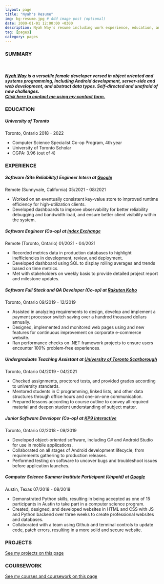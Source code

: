 ```yaml
---
layout: page
title: "Nyah's Resume"
img: bg-resume.jpg # Add image post (optional)
date: 2000-01-01 12:00:00 +0300
description: Nyah Way's resume including work experience, education, and links to projects she has worked on.
tag: [pages]
category: pages
---
```


<div class="resume">
	<h3 class="section_header">SUMMARY</h3>
	<br>
	<h5 class="details">
	<a href="{{ site.baseurl }}/about/">Nyah Way</a> is a versatile female developer versed in object oriented and systems programming, including Android development, server-side and web development, and abstract data types. Self-directed and unafraid of new challenges.
	<br>
	<a href="{{ site.baseurl }}/contact/" class="details">
	  Click here to contact me using my contact form.
	</a>
	<h3 class="section_header">EDUCATION</h3>
	<h5 class="resume_title">
    University of Toronto
  </h5>
  <p class="date">
    Toronto, Ontario 2018 - 2022
  </p>
  <ul class="details">
	<li>Computer Science Specialist Co-op Program, 4th year</li>
	<li>University of Toronto Scholar</li>
	<li>CGPA: 3.96 (out of 4)</li>
  </ul>
  <h3 class="section_header">EXPERIENCE</h3>
  <h5 class="resume_title">
    Software (Site Reliability) Engineer Intern at <a href="https://about.google/">Google</a>
  </h5>
  <p class="date">
    Remote (Sunnyvale, California) 05/2021 - 08/2021
  </p>
  <ul class="details">
  <li>Worked on an eventually consistent key-value store to improved runtime efficiency for high-utilization clients.</li>
	<li>Developed dashboards to improve observability for better reliability debugging and bandwidth load, and ensure better client visibility within the system.</li>
  </ul>
  <h5 class="resume_title">
    Software Engineer (Co-op) at <a href="https://www.indexexchange.com/">Index Exchange</a>
  </h5>
  <p class="date">
    Remote (Toronto, Ontario) 01/2021 - 04/2021
  </p>
  <ul class="details">
	<li>Recorded metrics data in production databases to highlight inefficiencies in development, review, and deployment.</li>
	<li>Developed dashboard using SQL to display rolling averages and trends based on time metrics.</li>
	<li>Met with stakeholders on weekly basis to provide detailed project report and milestone updates.</li>
  </ul>
  <h5 class="resume_title">
    Software Full Stack and QA Developer (Co-op) at <a href="https://www.kobo.com/">Rakuten Kobo</a>
  </h5>
  <p class="date">
    Toronto, Ontario 09/2019 - 12/2019
  </p>
  <ul class="details">
	<li>Assisted in analyzing requirements to design, develop and implement a payment processor switch saving over a hundred thousand dollars annually.</li>
	<li>Designed, implemented and monitored web pages using and new features for continuous improvement on corporate e-commerce website.</li>
	<li>Ran performance checks on .NET framework projects to ensure users encounter 100% problem-free experiences.</li>
  </ul>
  <h5 class="resume_title">
    Undergraduate Teaching Assistant at <a href="https://www.utsc.utoronto.ca/home/">University of Toronto Scarborough</a>
  </h5>
  <p class="date">
    Toronto, Ontario 04/2019 - 04/2021
  </p>
	<ul class="details">
		<li>Checked assignments, proctored tests, and provided grades according to university standards.</li>
		<li>Mentored students in C programming, linked lists, and other data structures through office hours and one-on-one communication.</li>
		<li>Prepared lessons according to course outline to convey all required material and deepen student understanding of subject matter.</li>
	</ul>
	<h5 class="resume_title">
    Junior Software Developer (Co-op) at <a href="https://www.kp9.ca/">KP9 Interactive</a>
  </h5>
  <p class="date">
    Toronto, Ontario 02/2018 - 09/2019
  </p>
	<ul class="details">
		<li>Developed object-oriented software, including C# and Android Studio for use in mobile applications.</li>
		<li>Collaborated on all stages of Android development lifecycle, from requirements gathering to production releases.</li>
		<li>Performed testing on software to uncover bugs and troubleshoot issues before application launches.</li>
	</ul>
	<h5 class="resume_title">
    Computer Science Summer Institute Participant (Unpaid) at <a href="https://google.com">Google</a>
  </h5>
  <p class="date">
    Austin, Texas 07/2018 - 08/2018
  </p>
	<ul class="details">
			<li>Demonstrated Python skills, resulting in being accepted as one of 15 participants in Austin to take part in a computer science program.</li>
			<li>Created, designed, and developed websites in HTML and CSS with JS and Python backend over three weeks to create professional websites and databases.</li>
			<li>Collaborated with a team using Github and terminal controls to update code, patch errors, resulting in a more solid and secure website.</li>
	</ul>
  <h3 class="section_header">PROJECTS</h3>
  <a class="details" href="{{site.baseurl}}/projects/">See my projects on this page</a>
  <h3 class="section_header">COURSEWORK</h3>
  <a class="details" href="{{site.baseurl}}/list-of-classes-and-descriptions/">See my courses and coursework on this page</a>
</div>